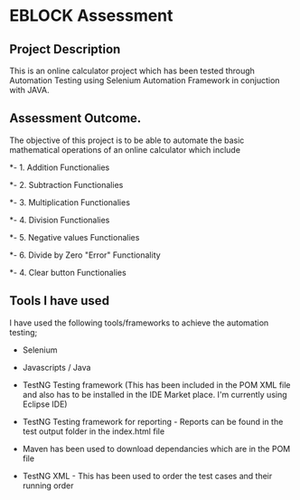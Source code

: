 
# EBLOCK Assessment 


## Project Description

This is an online calculator project which has been tested through Automation Testing using Selenium Automation Framework in conjuction with JAVA.

## Assessment Outcome.

The objective of this project is to be able to automate the basic mathematical operations of an online calculator which include

*- 1. Addition Functionalies

*- 2. Subtraction Functionalies

*- 3. Multiplication Functionalies

*- 4. Division Functionalies

*- 5. Negative values Functionalies

*- 6. Divide by Zero "Error" Functionality

*- 4. Clear button Functionalies


## Tools I have used
	
I have used the following tools/frameworks to achieve the automation testing;

* Selenium

* Javascripts / Java

* TestNG Testing framework (This has been included in the POM XML file and also has to be installed in the IDE Market place. I'm currently using Eclipse   IDE)

* TestNG Testing framework for reporting - Reports can be found in the test output folder in the index.html file

* Maven has been used to download dependancies which are in the POM file

* TestNG XML - This has been used to order the test cases and their running order



